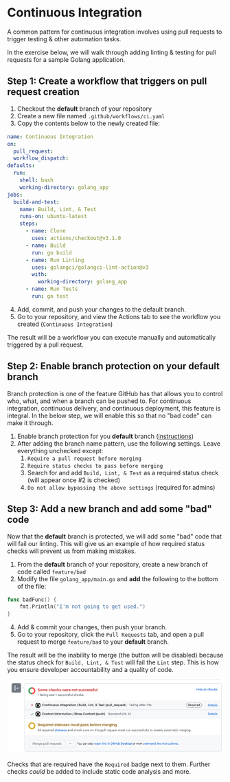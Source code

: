 # Continuous Integration
A common pattern for continuous integration involves using pull requests to trigger testing & other automation tasks.

In the exercise below, we will walk through adding linting & testing for pull requests for a sample Golang application.

## Step 1: Create a workflow that triggers on pull request creation
1. Checkout the __default__ branch of your repository
2. Create a new file named `.github/workflows/ci.yaml`
3. Copy the contents below to the newly created file:

```yaml
name: Continuous Integration
on:
  pull_request:
  workflow_dispatch:
defaults:
  run:
    shell: bash
    working-directory: golang_app
jobs:
  build-and-test:
    name: Build, Lint, & Test
    runs-on: ubuntu-latest
    steps:
      - name: Clone
        uses: actions/checkout@v3.1.0
      - name: Build
        run: go build
      - name: Run Linting
        uses: golangci/golangci-lint-action@v3
        with:
          working-directory: golang_app
      - name: Run Tests
        run: go test
```

4. Add, commit, and push your changes to the default branch.
5. Go to your repository, and view the Actions tab to see the workflow you created (`Continuous Integration`)

The result will be a workflow you can execute manually and automatically triggered by a pull request.

## Step 2: Enable branch protection on your __default__ branch
Branch protection is one of the feature GitHub has that allows you to control who, what, and when a branch can be pushed to. For continuous integration, continuous delivery, and continuous deployment, this feature is integral. In the below step, we will enable this so that no "bad code" can make it through.

1. Enable branch protection for you __default__ branch ([instructions](https://docs.github.com/en/repositories/configuring-branches-and-merges-in-your-repository/defining-the-mergeability-of-pull-requests/managing-a-branch-protection-rule))
2. After adding the branch name pattern, use the following settings. Leave everything unchecked except:
   1. `Require a pull request before merging`
   2. `Require status checks to pass before merging`
   3. Search for and add `Build, Lint, & Test` as a required status check (will appear once #2 is checked)
   4. `Do not allow bypassing the above settings` (required for admins)

## Step 3: Add a new branch and add some "bad" code
Now that the __default__ branch is protected, we will add some "bad" code that will fail our linting. This will give us an example of how required status checks will prevent us from making mistakes.

1. From the __default__ branch of your repository, create a new branch of code called `feature/bad`
2. Modify the file `golang_app/main.go` and __add__ the following to the bottom of the file:

```go
func badFunc() {
	fmt.Println("I'm not going to get used.")
}
```

4. Add & commit your changes, then push your branch.
5. Go to your repository, click the `Pull Requests` tab, and open a pull request to merge `feature/bad` to your __default__ branch.

The result will be the inability to merge (the button will be disabled) because the status check for `Build, Lint, & Test` will fail the `Lint` step. This is how you ensure developer accountability and a quality of code.

![the status checks failing](images/12-status-checks.png)

Checks that are required have the `Required` badge next to them. Further checks _could_ be added to include static code analysis and more.